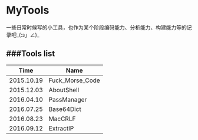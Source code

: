 # MyTools

一些日常时候写的小工具，也作为某个阶段编码能力、分析能力、构建能力等的记录吧\_(:з」∠)\_

###Tools list
---

Time | Name 
-----|------
2015.10.19 | Fuck_Morse_Code
2015.12.03 | AboutShell
2016.04.10 | PassManager
2016.07.25 | Base64Dict
2016.08.23 | MacCRLF
2016.09.12 | ExtractIP
